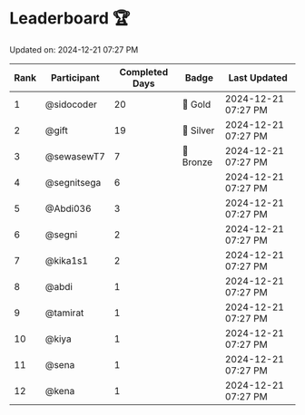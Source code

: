# Leaderboard 🏆

Updated on: 2024-12-21 07:27 PM

| Rank | Participant       | Completed Days | Badge      | Last Updated         |
|------|-------------------|----------------|------------|----------------------|
| 1    | @sidocoder        | 20             | 🏅 Gold     | 2024-12-21 07:27 PM |
| 2    | @gift             | 19             | 🥈 Silver   | 2024-12-21 07:27 PM |
| 3    | @sewasewT7        | 7              | 🥉 Bronze   | 2024-12-21 07:27 PM |
| 4    | @segnitsega       | 6              |            | 2024-12-21 07:27 PM |
| 5    | @Abdi036          | 3              |            | 2024-12-21 07:27 PM |
| 6    | @segni            | 2              |            | 2024-12-21 07:27 PM |
| 7    | @kika1s1          | 2              |            | 2024-12-21 07:27 PM |
| 8    | @abdi             | 1              |            | 2024-12-21 07:27 PM |
| 9    | @tamirat          | 1              |            | 2024-12-21 07:27 PM |
| 10   | @kiya             | 1              |            | 2024-12-21 07:27 PM |
| 11   | @sena             | 1              |            | 2024-12-21 07:27 PM |
| 12   | @kena             | 1              |            | 2024-12-21 07:27 PM |
